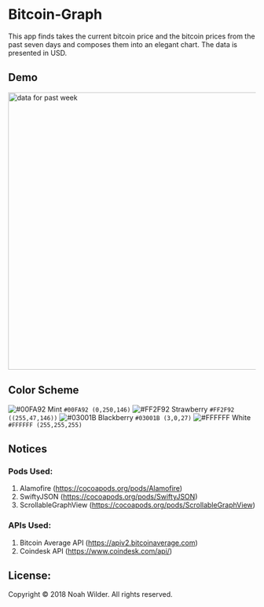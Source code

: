 # Bitcoin-Graph

This app finds takes the current bitcoin price and the bitcoin prices from the past seven days and composes them into an elegant chart. The data is presented in USD.

## Demo
<img width="565" alt="data for past week" src="https://user-images.githubusercontent.com/35314567/36348350-9ff53a60-143b-11e8-99d5-ea952eaf5c5e.png">

## Color Scheme
![#00FA92](https://placehold.it/15/00FA92/000000?text=)  Mint  `#00FA92 (0,250,146)`
![#FF2F92](https://placehold.it/15/FF2F92/000000?text=)  Strawberry  `#FF2F92 ((255,47,146))`
![#03001B](https://placehold.it/15/03001B/000000?text=)  Blackberry  `#03001B (3,0,27)`
![#FFFFFF](https://placehold.it/15/FFFFFF/000000?text=)  White  `#FFFFFF (255,255,255)`

## Notices
### Pods Used:
1. Alamofire (https://cocoapods.org/pods/Alamofire)
2. SwiftyJSON (https://cocoapods.org/pods/SwiftyJSON)
3. ScrollableGraphView (https://cocoapods.org/pods/ScrollableGraphView)

### APIs Used:
1. Bitcoin Average API (https://apiv2.bitcoinaverage.com)
2. Coindesk API (https://www.coindesk.com/api/)


## License:
Copyright © 2018 Noah Wilder. All rights reserved.

